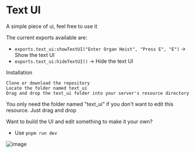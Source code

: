 # Text UI 
A simple piece of ui, feel free to use it

The current exports available are:
- `exports.text_ui:showTextUI("Enter Organ Heist", "Press E", "E")`
-> Show the text UI
- `exports.text_ui:hideTextUI()`
-> Hide the text UI

Installation

    Clone or download the repository
    Locate the folder named text_ui
    Drag and drop the text_ui folder into your server's resource directory

You only need the folder named "text_ui" if you don't want to edit this resource. Just drag and drop

Want to build the UI and edit something to make it your own? 

- Use `pnpm run dev`

![image](https://github.com/user-attachments/assets/a603fcd6-aa67-4c99-a525-fdfa1bff9a0d)
